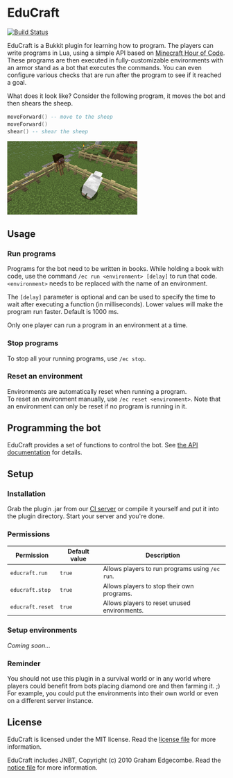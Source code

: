# EduCraft
[![Build Status](https://ci.wertarbyte.com/job/EduCraft/badge/icon)](https://ci.wertarbyte.com/job/EduCraft/)

EduCraft is a Bukkit plugin for learning how to program. The players can write programs in Lua, using a simple API based on [Minecraft Hour of Code][hoc].  
These programs are then executed in fully-customizable environments with an armor stand as a bot that executes the commands. You can even configure various checks
that are run after the program to see if it reached a goal.

What does it look like? Consider the following program, it moves the bot and then
shears the sheep.

```lua
moveForward() -- move to the sheep
moveForward()
shear() -- shear the sheep
```
![Demo environment](/demo-environment.png)

## Usage

### Run programs
Programs for the bot need to be written in books. While holding a book with code, use the command `/ec run <environment> [delay]` to run that code. `<environment>` needs to be replaced with the name of an environment.  

The `[delay]` parameter is optional and can be used to specify the time to wait after executing a function (in milliseconds). Lower values will make the program run faster. Default is 1000 ms.

Only one player can run a program in an environment at a time.

### Stop programs
To stop all your running programs, use `/ec stop`.

### Reset an environment
Environments are automatically reset when running a program.  
To reset an environment manually, use `/ec reset <environment>`. Note that an environment can only be reset if no program is running in it.

## Programming the bot
EduCraft provides a set of functions to control the bot.
See [the API documentation][the-api] for details.

## Setup
### Installation
Grab the plugin .jar from our [CI server][ci] or compile it yourself and put it into the plugin directory. Start your server and you're done.

### Permissions
| Permission       | Default value | Description |
| ---------------- | ------------- | ----------- |
| `educraft.run`   | `true`        | Allows players to run programs using `/ec run`. |
| `educraft.stop`  | `true`        | Allows players to stop their own programs. |
| `educraft.reset` | `true`        | Allows players to reset unused environments. |

### Setup environments
*Coming soon...*

### Reminder
You should not use this plugin in a survival world or in any world where players could
benefit from bots placing diamond ore and then farming it. ;)  
For example, you could put the environments into their own world or even on a different server instance.

[hoc]: https://studio.code.org/s/mc/
[the-api]: https://github.com/leMaik/EduCraft/wiki/The-API
[ci]: https://ci.wertarbyte.com/job/EduCraft/lastStableBuild/

## License
EduCraft is licensed under the MIT license. Read the [license file][license] for more
information.

EduCraft includes JNBT, Copyright (c) 2010 Graham Edgecombe. Read the [notice file][notice] for more information.

[license]: /LICENSE
[notice]: /NOTICE
